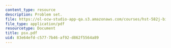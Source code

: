 ```yaml
---
content_type: resource
description: Problem set.
file: https://ol-ocw-studio-app-qa.s3.amazonaws.com/courses/hst-582j-biomedical-signal-and-image-processing-spring-2007/83e64efdc5777b46af92d862f5564a89_psx.pdf
file_type: application/pdf
resourcetype: Document
title: psx.pdf
uid: 83e64efd-c577-7b46-af92-d862f5564a89
---
```

